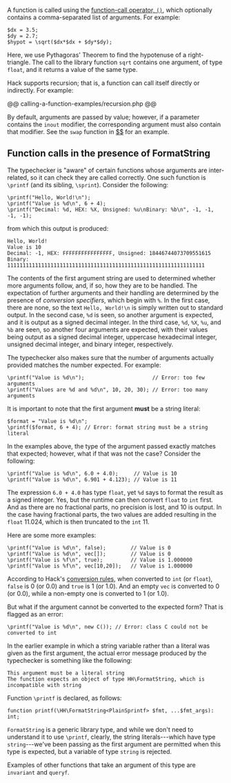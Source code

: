 A function is called using the [function-call operator, `()`](../expressions-and-operators/function-call.md), which optionally contains a
comma-separated list of arguments.  For example:

```Hack
$dx = 3.5;
$dy = 2.7;
$hypot = \sqrt($dx*$dx + $dy*$dy);
```

Here, we use Pythagoras' Theorem to find the hypotenuse of a right-triangle.  The call to the library function `sqrt` contains one argument,
of type `float`, and it returns a value of the same type.

Hack supports recursion; that is, a function can call itself directly or indirectly. For example:

@@ calling-a-function-examples/recursion.php @@

By default, arguments are passed by value; however, if a parameter contains the `inout` modifier, the corresponding argument must also
contain that modifier. See the `swap` function in [$$](defining-a-function.md) for an example.

## Function calls in the presence of FormatString

The typechecker is "aware" of certain functions whose arguments are inter-related, so it can check they are called correctly. One such
function is `\printf` (and its sibling, `\sprint`). Consider the following:

```Hack
\printf("Hello, World!\n");
\printf("Value is %d\n", 6 + 4);
\printf("Decimal: %d, HEX: %X, Unsigned: %u\nBinary: %b\n", -1, -1, -1, -1);
```

from which this output is produced:

```Hack
Hello, World!
Value is 10
Decimal: -1, HEX: FFFFFFFFFFFFFFFF, Unsigned: 18446744073709551615
Binary: 1111111111111111111111111111111111111111111111111111111111111111
```

The contents of the first argument string are used to determined whether more arguments follow, and, if so, how they are to be handled.  The
expectation of further arguments and their handling are determined by the presence of *conversion specifiers*, which begin with `%`. In the
first case, there are none, so the text `Hello, World!\n` is simply written out to standard output. In the second case, `%d` is seen, so
another argument is expected, and it is output as a signed decimal integer. In the third case, `%d`, `%X`, `%u`, and `%b` are seen, so
another four arguments are expected, with their values being output as a signed decimal integer, uppercase hexadecimal integer, unsigned
decimal integer, and binary integer, respectively.

The typechecker also makes sure that the number of arguments actually provided matches the number expected. For example:

```Hack
\printf("Value is %d\n");                      // Error: too few arguments
\printf("Values are %d and %d\n", 10, 20, 30); // Error: too many arguments
```

It is important to note that the first argument **must** be a string literal:

```Hack
$format = "Value is %d\n";
\printf($format, 6 + 4); // Error: format string must be a string literal
```

In the examples above, the type of the argument passed exactly matches that expected; however, what if that was not the case? Consider the following:

```Hack
\printf("Value is %d\n", 6.0 + 4.0);     // Value is 10
\printf("Value is %d\n", 6.901 + 4.123); // Value is 11
```

The expression `6.0 + 4.0` has type `float`, yet `%d` says to format the result as a signed integer. Yes, but the runtime can then
convert `float` to `int` first. And as there are no fractional parts, no precision is lost, and 10 is output. In the case having
fractional parts, the two values are added resulting in the `float` 11.024, which is then truncated to the `int` 11.

Here are some more examples:

```Hack
\printf("Value is %d\n", false);        // Value is 0
\printf("Value is %d\n", vec[]);        // Value is 0
\printf("Value is %f\n", true);         // Value is 1.000000
\printf("Value is %f\n", vec[10,20]);   // Value is 1.000000
```

According to Hack's [conversion rules](../types/type-conversion.md), when converted to `int` (or `float`), `false` is 0 (or 0.0)
and `true` is 1 (or 1.0). And an empty `vec` is converted to 0 (or 0.0), while a non-empty one is converted to 1 (or 1.0).

But what if the argument cannot be converted to the expected form? That is flagged as an error:

```Hack
\printf("Value is %d\n", new C()); // Error: class C could not be converted to int
```

In the earlier example in which a string variable rather than a literal was given as the first argument, the actual error message
produced by the typechecker is something like the following:

```Hack
This argument must be a literal string
The function expects an object of type HH\FormatString, which is incompatible with string
```

Function `\printf` is declared, as follows:

```Hack
function printf(\HH\FormatString<PlainSprintf> $fmt, ...$fmt_args): int;
```

`FormatString` is a generic library type, and while we don't need to understand it to use `\printf`, clearly, the string literals---which
have type `string`---we've been passing as the first argument are permitted when this type is expected, but a variable of type `string` is rejected.

Examples of other functions that take an argument of this type are `invariant` and `queryf`.

